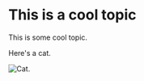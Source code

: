 # This is a cool topic

This is some cool topic.

Here's a cat.

![Cat.](https://media3.giphy.com/media/11IYKJ5sN73twk/giphy.gif?cid=3640f6095c62fcd44a7a667632bdced0)
